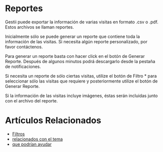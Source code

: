 # Reportes

Gestii puede exportar la información de varias visitas en formato
.csv o .pdf. Estos archivos se llaman reportes.

Inicialmente sólo se puede generar un reporte que contiene toda
la información de las visitas. Si necesita algún reporte personalizado,
por favor contáctenos.

Para generar un reporte basta con hacer click en el botón de 
Generar Reporte. Después de algunos minutos podrá descargarlo desde la
pestaña de notificaciones.

Si necesita un reporte de sólo ciertas visitas, utilize el botón
de Filtro * para seleccionar sólo las visitas que requiere y
posteriormente utilize el botón de Generar Reporte.

Si la información de las visitas incluye imágenes, éstas serán
incluidas junto con el archivo del reporte.

# Artículos Relacionados

* [Filtros](/../misc/filtros)
* [relacionados con el tema](/../template)
* [que podrían ayudar](http://gestii.com)
